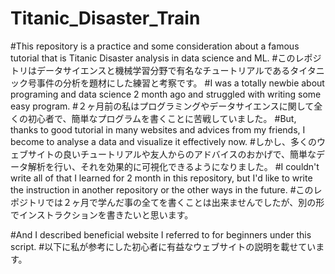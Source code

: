 # Titanic_Disaster_Train
#This repository is a practice and some consideration about a famous tutorial that is Titanic Disaster analysis in data science and ML.
#このレポジトリはデータサイエンスと機械学習分野で有名なチュートリアルであるタイタニック号事件の分析を題材にした練習と考察です。
#I was a totally newbie about programing and data science 2 month ago and struggled with writing some easy program.
#２ヶ月前の私はプログラミングやデータサイエンスに関して全くの初心者で、簡単なプログラムを書くことに苦戦していました。
#But, thanks to good tutorial in many websites and advices from my friends, I become to analyse a data and visualize it effectively now.
#しかし、多くのウェブサイトの良いチュートリアルや友人からのアドバイスのおかげで、簡単なデータ解析を行い、それを効果的に可視化できるようになりました。
#I couldn't write all of that I learned for 2 month in this repository, but I'd like to write the instruction in another repository or the other ways in the future.
#このレポジトリでは２ヶ月で学んだ事の全てを書くことは出来ませんでしたが、別の形でインストラクションを書きたいと思います。

#And I described beneficial website I referred to for beginners under this script.
#以下に私が参考にした初心者に有益なウェブサイトの説明を載せています。
